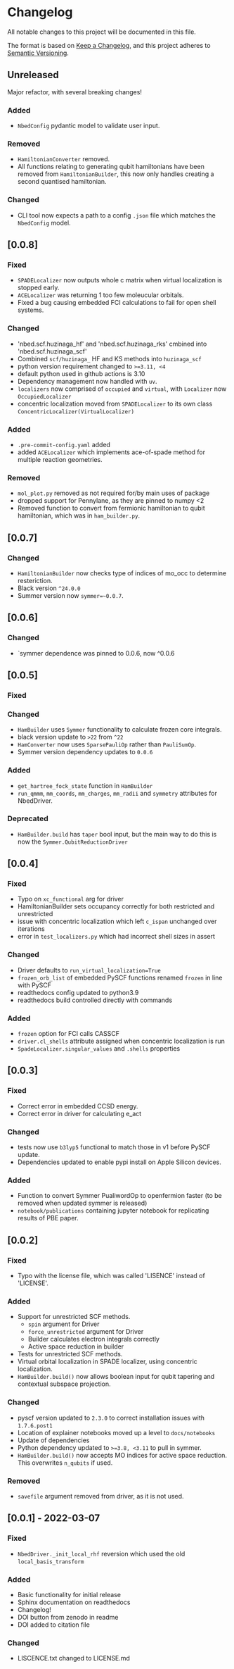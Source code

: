 # Changelog

All notable changes to this project will be documented in this file.

The format is based on [Keep a Changelog](https://keepachangelog.com/en/1.0.0/),
and this project adheres to [Semantic Versioning](https://semver.org/spec/v2.0.0.html).

## Unreleased
Major refactor, with several breaking changes!

### Added
- `NbedConfig` pydantic model to validate user input.

### Removed
- `HamiltonianConverter` removed.
- All functions relating to generating qubit hamiltonians have been removed from `HamiltonianBuilder`, this now only handles creating a second quantised hamiltonian.

### Changed
- CLI tool now expects a path to a config `.json` file which matches the `NbedConfig` model.

## [0.0.8]
### Fixed
- `SPADELocalizer` now outputs whole c matrix when virtual localization is stopped early.
- `ACELocalizer` was returning 1 too few moleucular orbitals.
- Fixed a bug causing embedded FCI calculations to fail for open shell systems.

### Changed
- 'nbed.scf.huzinaga_hf' and 'nbed.scf.huzinaga_rks' cmbined into 'nbed.scf.huzinaga_scf'
- Combined `scf/huzinaga_` HF and KS methods into `huzinaga_scf`
- python version requirement changed to `>=3.11, <4`
- default python used in github actions is 3.10
- Dependency management now handled with `uv`.
- `localizers` now comprised of `occupied` and `virtual`, with `Localizer` now `OccupiedLocalizer`
- concentric localization moved from `SPADELocalizer` to its own class `ConcentricLocalizer(VirtualLocalizer)`

### Added
- `.pre-commit-config.yaml` added
- added `ACELocalizer` which implements ace-of-spade method for multiple reaction geometries.

### Removed
- `mol_plot.py` removed as not required for/by main uses of package
- dropped support for Pennylane, as they are pinned to numpy <2
- Removed function to convert from fermionic hamiltonian to qubit hamiltonian, which was in `ham_builder.py`.

## [0.0.7]
### Changed
- `HamiltonianBuilder` now checks type of indices of mo_occ to determine resteriction.
- Black version `^24.0.0`
- Summer version now `symmer=~0.0.7`.

## [0.0.6]
### Changed
- `symmer dependence was pinned to 0.0.6, now ^0.0.6

## [0.0.5]
### Fixed

### Changed
- `HamBuilder` uses `Symmer` functionality to calculate frozen core integrals.
- black version update to `>22` from `^22`
- `HamConverter` now uses `SparsePauliOp` rather than `PauliSumOp`.
- Symmer version dependency updates to `0.0.6`

### Added
- `get_hartree_fock_state` function in `HamBuilder`
- `run_qmmm`, `mm_coords`, `mm_charges`, `mm_radii` and `symmetry` attributes for NbedDriver.

### Deprecated
- `HamBuilder.build` has `taper` bool input, but the main way to do this is now the `Symmer.QubitReductionDriver`

## [0.0.4]
### Fixed
- Typo on `xc_functional` arg for driver
- HamiltonianBuilder sets occupancy correctly for both restricted and unrestricted
- issue with concentric localization which left `c_ispan` unchanged over iterations
- error in `test_localizers.py` which had incorrect shell sizes in assert

### Changed
- Driver defaults to `run_virtual_localization=True`
- `frozen_orb_list` of embedded PySCF functions renamed `frozen` in line with PySCF
- readthedocs config updated to python3.9
- readthedocs build controlled directly with commands

### Added
- `frozen` option for FCI calls CASSCF
- `driver.cl_shells` attribute assigned when concentric localization is run
- `SpadeLocalizer.singular_values` and `.shells` properties

## [0.0.3]
### Fixed
- Correct error in embedded CCSD energy.
- Correct error in driver for calculating e_act

### Changed
- tests now use `b3lyp5` functional to match those in v1 before PySCF update.
- Dependencies updated to enable pypi install on Apple Silicon devices.

### Added
- Function to convert Symmer PualiwordOp to openfermion faster (to be removed when updated symmer is released)
- `notebook/publications` containing jupyter notebook for replicating results of PBE paper.

## [0.0.2]
### Fixed
- Typo with the license file, which was called 'LISENCE' instead of 'LICENSE'.
### Added
- Support for unrestricted SCF methods.
    - `spin` argument for Driver
    - `force_unrestricted` argument for Driver
    - Builder calculates electron integrals correctly
    - Active space reduction in builder
- Tests for unrestricted SCF methods.
- Virtual orbital localization in SPADE localizer, using concentric localization.
- `HamBuilder.build()` now allows boolean input for qubit tapering and contextual subspace projection.
### Changed
- pyscf version updated to `2.3.0` to correct installation issues with `1.7.6.post1`
- Location of explainer notebooks moved up a level to `docs/notebooks`
- Update of dependencies
- Python dependency updated to `>=3.8, <3.11` to pull in symmer.
- `HamBuilder.build()` now accepts MO indices for active space reduction. This overwrites `n_qubits` if used.
### Removed
- `savefile` argument removed from driver, as it is not used.


## [0.0.1] - 2022-03-07
### Fixed
- `NbedDriver._init_local_rhf` reversion which used the old `local_basis_transform`
### Added
- Basic functionality for initial release
- Sphinx documentation on readthedocs
- Changelog!
- DOI button from zenodo in readme
- DOI added to citation file
### Changed
- LISCENCE.txt changed to LICENSE.md

